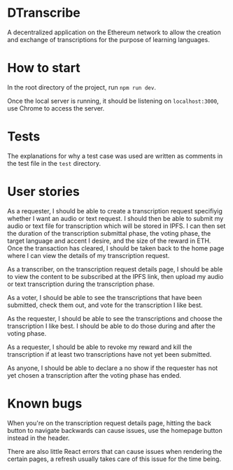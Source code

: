 # DTranscribe
A decentralized application on the Ethereum network to allow the creation and exchange of transcriptions for the purpose of learning languages.

# How to start

In the root directory of the project, run `npm run dev`.

Once the local server is running, it should be listening on `localhost:3000`, use Chrome to access the server.

# Tests

The explanations for why a test case was used are written as comments in the test file in the `test` directory.

# User stories

As a requester, I should be able to create a transcription request specifiyig whether I want an audio or text request. I should then be able to submit my audio or text file for transcription which will be stored in IPFS. I can then set the duration of the transcription submittal phase, the voting phase, the target language and accent I desire, and the size of the reward in ETH. Once the transaction has cleared, I should be taken back to the home page where I can view the details of my transcription request.

As a transcriber, on the transcription request details page, I should be able to view the content to be subscribed at the IPFS link, then upload my audio or text transcription during the transcription phase.

As a voter, I should be able to see the transcriptions that have been submitted, check them out, and vote for the transcription I like best.

As the requester, I should be able to see the transcriptions and choose the transcription I like best. I should be able to do those during and after the voting phase.

As a requester, I should be able to revoke my reward and kill the transcription if at least two transcriptions have not yet been submitted.

As anyone, I should be able to declare a no show if the requester has not yet chosen a transcription after the voting phase has ended.

# Known bugs

When you're on the transcription request details page, hitting the back button to navigate backwards can cause issues, use the homepage button instead in the header.

There are also little React errors that can cause issues when rendering the certain pages, a refresh usually takes care of this issue for the time being.
